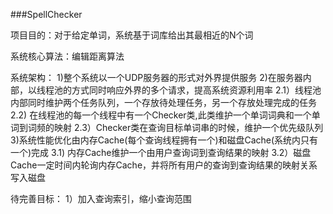 ###SpellChecker

项目目的：对于给定单词，系统基于词库给出其最相近的N个词

系统核心算法：编辑距离算法

系统架构：
1)整个系统以一个UDP服务器的形式对外界提供服务
2)在服务器内部，以线程池的方式同时响应外界的多个请求，提高系统资源利用率
	2.1）线程池内部同时维护两个任务队列，一个存放待处理任务，另一个存放处理完成的任务
	2.2) 在线程池的每一个线程中有一个Checker类,此类维护一个单词词典和一个单词到词频的映射
	2.3）Checker类在查询目标单词串的时候，维护一个优先级队列
3)系统性能优化由内存Cache(每个查询线程拥有一个)和磁盘Cache(系统内只有一个)完成
	3.1) 内存Cache维护一个由用户查询词到查询结果的映射
	3.2）磁盘Cache一定时间内轮询内存Cache，并将所有用户的查询到查询结果的映射关系写入磁盘

待完善目标：
1）加入查询索引，缩小查询范围
